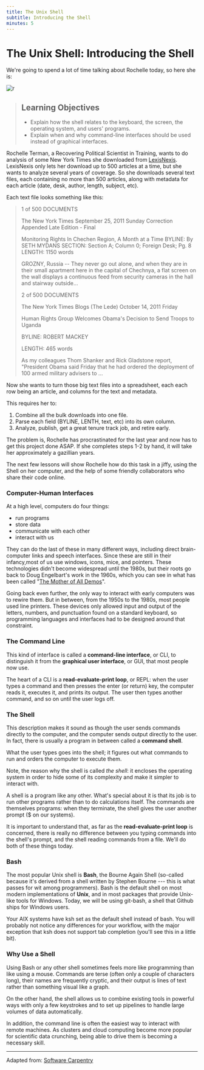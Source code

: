 ```yaml
---
title: The Unix Shell
subtitle: Introducing the Shell
minutes: 5
---
```


# The Unix Shell: Introducing the Shell


We're going to spend a lot of time talking about Rochelle today, so here she is:

![r](https://avatars1.githubusercontent.com/u/5240049?v=3&s=400)

> ## Learning Objectives
>
> *   Explain how the shell relates to the keyboard, the screen, the operating system, and users' programs.
> *   Explain when and why command-line interfaces should be used instead of graphical interfaces.

Rochelle Terman, a Recovering Political Scientist in Training, wants to do analysis of some New York Times she downloaded from [LexisNexis](http://www.lexisnexis.com/hottopics/lnacademic/). LexisNexis only lets her download up to 500 articles at a time, but she wants to analyze several years of coverage. So she downloads several text files, each containing no more than 500 articles, along with metadata for each article (date, desk, author, length, subject, etc).

Each text file looks something like this:

> 1 of 500 DOCUMENTS
>
> The New York Times
> September 25, 2011 Sunday
> Correction Appended
> Late Edition - Final
>
> Monitoring Rights In Chechen Region, A Month at a Time
> BYLINE: By SETH MYDANS
> SECTION: Section A; Column 0; Foreign Desk; Pg. 8
> LENGTH: 1150 words
>
> GROZNY, Russia -- They never go out alone, and when they are in their small
> apartment here in the capital of Chechnya, a flat screen on the wall
> displays a continuous feed from security cameras in the hall and stairway
> outside...
>
> 2 of 500 DOCUMENTS
>
> The New York Times Blogs
> (The Lede)
> October 14, 2011 Friday
>
> Human Rights Group Welcomes Obama's Decision to Send Troops to Uganda
>
> BYLINE: ROBERT MACKEY
>
> LENGTH: 465 words
>
> As my colleagues Thom Shanker and Rick Gladstone report, "President Obama
> said Friday that he had ordered the deployment of 100 armed military
> advisers to ...

Now she wants to turn those big text files into a spreadsheet, each each row being an article, and columns for the text and metadata.

This requires her to:

1.  Combine all the bulk downloads into one file.
2.  Parse each field (BYLINE, LENTH, text, etc) into its own column.
3.  Analyze, publish, get a great tenure track job, and retire early.

The problem is, Rochelle has procrastinated for the last year and now has to get this project done ASAP. If she completes steps 1-2 by hand, it will take her approximately a gazillian years.

The next few lessons will show Rochelle how do this task in a jiffy, using the Shell on her computer, and the help of some friendly collaborators who share their code online.

### Computer-Human Interfaces

At a high level, computers do four things:

-   run programs
-   store data
-   communicate with each other
-   interact with us

They can do the last of these in many different ways, including direct brain-computer links and speech interfaces. Since these are still in their infancy,most of us use windows, icons, mice, and pointers. These technologies didn't become widespread until the 1980s, but their roots go back to Doug Engelbart's work in the 1960s, which you can see in what has been called "[The Mother of All Demos](http://www.youtube.com/watch?v=a11JDLBXtPQ)".

Going back even further, the only way to interact with early computers was to rewire them. But in between, from the 1950s to the 1980s, most people used line printers. These devices only allowed input and output of the letters, numbers, and punctuation found on a standard keyboard, so programming languages and interfaces had to be designed around that constraint.

### The Command Line

This kind of interface is called a **command-line interface**, or CLI, to distinguish it from the **graphical user interface**, or GUI, that most people now use.

The heart of a CLI is a **read-evaluate-print loop**, or REPL: when the user types a command and then presses the enter (or return) key, the computer reads it, executes it, and prints its output. The user then types another command, and so on until the user logs off.

### The Shell

This description makes it sound as though the user sends commands directly to the computer, and the computer sends output directly to the user. In fact, there is usually a program in between called a **command shell**.

What the user types goes into the shell; it figures out what commands to run and orders the computer to execute them.

Note, the reason why the shell is called *the shell*: it encloses the operating system in order to hide some of its complexity and make it simpler to interact with.

A shell is a program like any other. What's special about it is that its job is to run other programs rather than to do calculations itself. The commands are themselves programs: when they terminate, the shell gives the user another prompt ($ on our systems).

It is important to understand that, as far as the **read-evaluate-print loop** is concerned, there is really no difference between you typing commands into the shell's prompt, and the shell reading commands from a file. We'll do both of these things today.

### Bash

The most popular Unix shell is **Bash**, the Bourne Again Shell (so-called because it's derived from a shell written by Stephen Bourne --- this is what passes for wit among programmers). Bash is the default shell on most modern implementations of **Unix**, and in most packages that provide Unix-like tools for Windows. Today, we will be using git-bash, a shell that Github ships for Windows users.

Your AIX systems have ksh set as the default shell instead of bash. You will probably not notice any differences for your workflow, with the major exception that ksh does not support tab completion (you'll see this in a little bit).

### Why Use a Shell

Using Bash or any other shell sometimes feels more like programming than like using a mouse. Commands are terse (often only a couple of characters long), their names are frequently cryptic, and their output is lines of text rather than something visual like a graph.

On the other hand, the shell allows us to combine existing tools in powerful ways with only a few keystrokes and to set up pipelines to handle large volumes of data automatically.

In addition, the command line is often the easiest way to interact with remote machines. As clusters and cloud computing become more popular for scientific data crunching, being able to drive them is becoming a necessary skill.

---

Adapted from: [Software Carpentry](http://software-carpentry.org/v5/novice/shell/00-intro.html)
